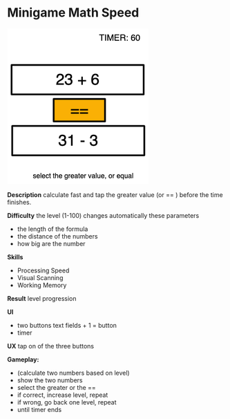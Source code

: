 # Minigame Math Speed

![](img/minigame_math_speed.exalidraw2.png)


**Description**
calculate fast and tap the greater value (or == ) before the time finishes.

**Difficulty** 
the level (1-100) changes automatically these parameters
- the length of the formula
- the distance of the numbers
- how big are the number

**Skills**
- Processing Speed
- Visual Scanning
- Working Memory

**Result**
level progression

**UI**
- two buttons text fields + 1 = button
- timer

**UX**
tap on of the three buttons

**Gameplay:**
- (calculate two numbers based on level)
- show the two numbers
- select the greater or the ==
- if correct, increase level, repeat
- if wrong, go back one level, repeat
- until timer ends


